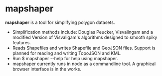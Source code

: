 # mapshaper

**mapshaper** is a tool for simplifying polygon datasets.
- Simplification methods include: Douglas Peucker, Visvalingam and a modified Version of Visvaligam's algorithms designed to smooth spiky features.
- Reads Shapefiles and writes Shapefile and GeoJSON files. Support is planned for reading and writing TopoJSON and KML.
- Run $ mapshaper --help for help using mapshaper.
- mapshaper currently runs in node as a commandline tool. A graphical browser interface is in the works.

